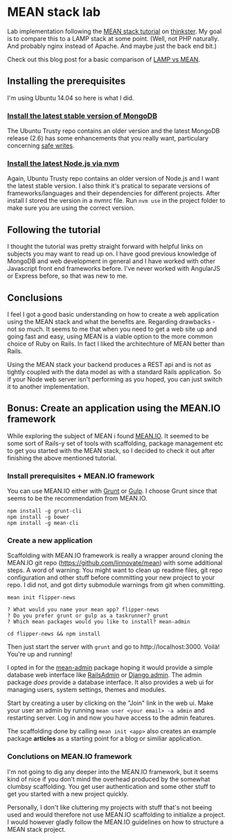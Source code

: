 # MEAN stack lab
Lab implementation following the [MEAN stack tutorial](https://thinkster.io/angulartutorial/mean-stack-tutorial/)
on [thinkster](https://thinkster.io/). My goal is to compare this to a LAMP stack at some point.
(Well, not PHP naturally. And probably nginx instead of Apache. And maybe just the back end bit.)

Check out this blog post for a basic comparison of [LAMP vs MEAN](http://blog.backand.com/mean-vs-lamp/).

## Installing the prerequisites
I'm using Ubuntu 14.04 so here is what I did.

### [Install the latest stable version of MongoDB](http://docs.mongodb.org/manual/tutorial/install-mongodb-on-ubuntu/)
The Ubuntu Trusty repo contains an older version and the latest MongoDB release (2.6) has some enhancements that you really want, particulary concerning [safe writes](http://docs.mongodb.org/master/release-notes/2.6-compatibility/#write-methods-incompatibility).

### [Install the latest Node.js via nvm](https://www.digitalocean.com/community/tutorials/how-to-install-node-js-on-an-ubuntu-14-04-server)
Again, Ubuntu Trusty repo contains an older version of Node.js and I want the latest stable version. I also think it's pratical to separate versions of frameworks/languages and their dependencies for different projects. After install I stored the version in a nvmrc file. Run `nvm use` in the project folder to make sure you are using the correct version.

## Following the tutorial
I thought the tutorial was pretty straight forward with helpful links on subjects you may want to read up on. I have good previous knowledge of MongoDB and web development in general and I have worked with other Javascript front end frameworks before. I've never worked with AngularJS or Express before, so that was new to me.

## Conclusions
I feel I got a good basic understanding on how to create a web application using the MEAN stack and what the benefits are. Regarding drawbacks - not so much. It seems to me that when you need to get a web site up and going fast and easy, using MEAN is a viable option to the more common choice of Ruby on Rails. In fact I liked the architechture of MEAN better than Rails.

Using the MEAN stack your backend produces a REST api and is not as tightly coupled with the data model as with a standard Rails application. So if your Node web server isn't performing as you hoped, you can just switch it to another implementation.

## Bonus: Create an application using the MEAN.IO framework
While exploring the subject of MEAN i found [MEAN.IO](http://mean.io/). It seemed to be some sort of Rails-y set of tools with scaffolding, package management etc to get you started with the MEAN stack, so I decided to check it out after finishing the above mentioned tutorial.

### Install prerequisites + MEAN.IO framework
You can use MEAN.IO either with [Grunt](http://gruntjs.com/) or [Gulp](http://gulpjs.com/). I choose Grunt since that seems to be the recommendation from MEAN.IO.

```
npm install -g grunt-cli
npm install -g bower
npm install -g mean-cli
```

### Create a new application
Scaffolding with MEAN.IO framework is really a wrapper around cloning the MEAN.IO git repo (https://github.com/linnovate/mean) with some additional steps. A word of warning: You might want to clean up readme files, git repo configuration and other stuff before committing your new project to your repo. I did not, and got dirty submodule warnings from git when committing.

```
mean init flipper-news

? What would you name your mean app? flipper-news
? Do you prefer grunt or gulp as a taskrunner? grunt
? Which mean packages would you like to install? mean-admin

cd flipper-news && npm install
```

Then just start the server with `grunt` and go to http://localhost:3000. Voilà! You're up and running!

I opted in for the [mean-admin](https://git.mean.io/linnovate/mean-admin/) package hoping it would provide a simple database web interface like [RailsAdmin](https://github.com/sferik/rails_admin) or [Django admin](https://docs.djangoproject.com/en/1.7/ref/contrib/admin/). The admin package _does_ provide a database interface. It also provides a web ui for managing users, system settings, themes and modules.

Start by creating a user by clicking on the "Join" link in the web ui. Make your user an admin by running `mean user <your email> -a admin` and restarting server. Log in and now you have access to the admin features.

The scaffolding done by calling `mean init <app>` also creates an example package **articles** as a starting point for a blog or similiar application.

### Conclutions on MEAN.IO framework
I'm not going to dig any deeper into the MEAN.IO framework, but it seems kind of nice if you don't mind the overhead produced by the somewhat clumbsy scaffolding. You get user authentication and some other stuff to get you started with a new project quickly.

Personally, I don't like cluttering my projects with stuff that's not beeing used and would therefore not use MEAN.IO scaffolding to initialize a project. I would however gladly follow the MEAN.IO guidelines on how to structure a MEAN stack project.
